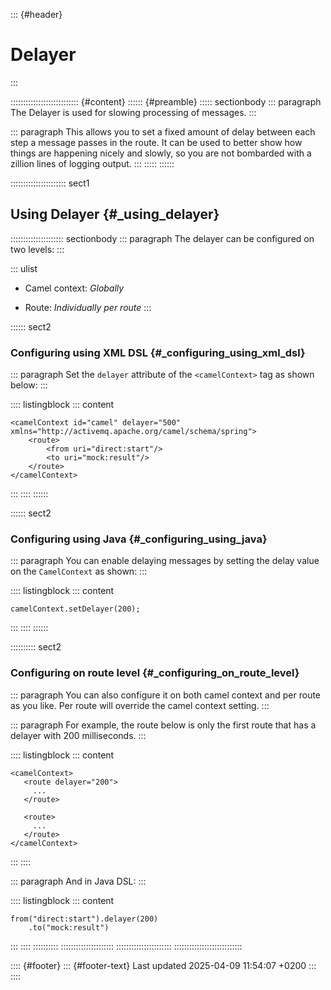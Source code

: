 ::: {#header}
# Delayer
:::

::::::::::::::::::::::::::: {#content}
:::::: {#preamble}
::::: sectionbody
::: paragraph
The Delayer is used for slowing processing of messages.
:::

::: paragraph
This allows you to set a fixed amount of delay between each step a
message passes in the route. It can be used to better show how things
are happening nicely and slowly, so you are not bombarded with a zillion
lines of logging output.
:::
:::::
::::::

:::::::::::::::::::::: sect1
## Using Delayer {#_using_delayer}

::::::::::::::::::::: sectionbody
::: paragraph
The delayer can be configured on two levels:
:::

::: ulist
- Camel context: *Globally*

- Route: *Individually per route*
:::

:::::: sect2
### Configuring using XML DSL {#_configuring_using_xml_dsl}

::: paragraph
Set the `delayer` attribute of the `<camelContext>` tag as shown below:
:::

:::: listingblock
::: content
``` highlight
<camelContext id="camel" delayer="500" xmlns="http://activemq.apache.org/camel/schema/spring">
    <route>
        <from uri="direct:start"/>
        <to uri="mock:result"/>
    </route>
</camelContext>
```
:::
::::
::::::

:::::: sect2
### Configuring using Java {#_configuring_using_java}

::: paragraph
You can enable delaying messages by setting the delay value on the
`CamelContext` as shown:
:::

:::: listingblock
::: content
``` highlight
camelContext.setDelayer(200);
```
:::
::::
::::::

:::::::::: sect2
### Configuring on route level {#_configuring_on_route_level}

::: paragraph
You can also configure it on both camel context and per route as you
like. Per route will override the camel context setting.
:::

::: paragraph
For example, the route below is only the first route that has a delayer
with 200 milliseconds.
:::

:::: listingblock
::: content
``` highlight
<camelContext>
   <route delayer="200">
     ...
   </route>

   <route>
     ...
   </route>
</camelContext>
```
:::
::::

::: paragraph
And in Java DSL:
:::

:::: listingblock
::: content
``` highlight
from("direct:start").delayer(200)
    .to("mock:result")
```
:::
::::
::::::::::
:::::::::::::::::::::
::::::::::::::::::::::
:::::::::::::::::::::::::::

:::: {#footer}
::: {#footer-text}
Last updated 2025-04-09 11:54:07 +0200
:::
::::
